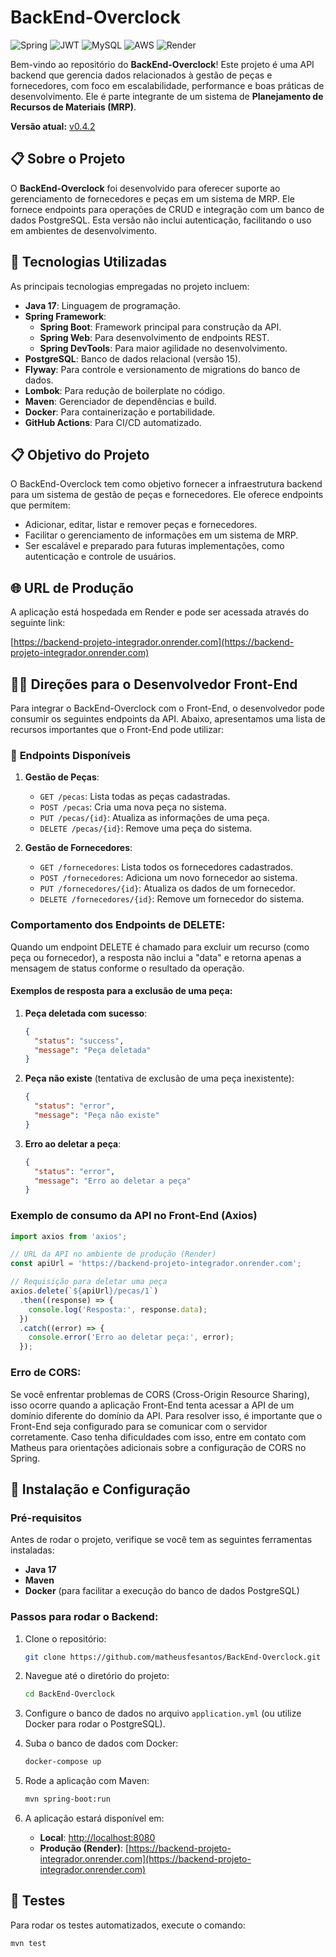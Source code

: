 # BackEnd-Overclock
![Spring](https://img.shields.io/badge/Spring-6DB33F?style=for-the-badge&logo=spring&logoColor=white) ![JWT](https://img.shields.io/badge/JWT-000000?style=for-the-badge&logo=jsonwebtokens&logoColor=white) ![MySQL](https://img.shields.io/badge/MySQL-005C84?style=for-the-badge&logo=mysql&logoColor=white) ![AWS](https://img.shields.io/badge/AWS-232F3E?style=for-the-badge&logo=amazonaws&logoColor=white) ![Render](https://img.shields.io/badge/Render-46E3B7?style=for-the-badge&logo=render&logoColor=white)

Bem-vindo ao repositório do **BackEnd-Overclock**! Este projeto é uma API backend que gerencia dados relacionados à gestão de peças e fornecedores, com foco em escalabilidade, performance e boas práticas de desenvolvimento. Ele é parte integrante de um sistema de **Planejamento de Recursos de Materiais (MRP)**.

**Versão atual:** [v0.4.2](https://github.com/matheusfesantos/BackEnd-Overclock/releases/tag/v0.4.2)

## 📋 Sobre o Projeto

O **BackEnd-Overclock** foi desenvolvido para oferecer suporte ao gerenciamento de fornecedores e peças em um sistema de MRP. Ele fornece endpoints para operações de CRUD e integração com um banco de dados PostgreSQL. Esta versão não inclui autenticação, facilitando o uso em ambientes de desenvolvimento.

## 🚀 Tecnologias Utilizadas

As principais tecnologias empregadas no projeto incluem:

- **Java 17**: Linguagem de programação.
- **Spring Framework**:
  - **Spring Boot**: Framework principal para construção da API.
  - **Spring Web**: Para desenvolvimento de endpoints REST.
  - **Spring DevTools**: Para maior agilidade no desenvolvimento.
- **PostgreSQL**: Banco de dados relacional (versão 15).
- **Flyway**: Para controle e versionamento de migrations do banco de dados.
- **Lombok**: Para redução de boilerplate no código.
- **Maven**: Gerenciador de dependências e build.
- **Docker**: Para containerização e portabilidade.
- **GitHub Actions**: Para CI/CD automatizado.

## 📋 Objetivo do Projeto

O BackEnd-Overclock tem como objetivo fornecer a infraestrutura backend para um sistema de gestão de peças e fornecedores. Ele oferece endpoints que permitem:

- Adicionar, editar, listar e remover peças e fornecedores.
- Facilitar o gerenciamento de informações em um sistema de MRP.
- Ser escalável e preparado para futuras implementações, como autenticação e controle de usuários.


## 🌐 URL de Produção

A aplicação está hospedada em Render e pode ser acessada através do seguinte link:

[https://backend-projeto-integrador.onrender.com](https://backend-projeto-integrador.onrender.com)


## 🧑‍💻 Direções para o Desenvolvedor Front-End

Para integrar o BackEnd-Overclock com o Front-End, o desenvolvedor pode consumir os seguintes endpoints da API. Abaixo, apresentamos uma lista de recursos importantes que o Front-End pode utilizar:

### 📡 **Endpoints Disponíveis**

1. **Gestão de Peças**:
   - `GET /pecas`: Lista todas as peças cadastradas.
   - `POST /pecas`: Cria uma nova peça no sistema.
   - `PUT /pecas/{id}`: Atualiza as informações de uma peça.
   - `DELETE /pecas/{id}`: Remove uma peça do sistema.

2. **Gestão de Fornecedores**:
   - `GET /fornecedores`: Lista todos os fornecedores cadastrados.
   - `POST /fornecedores`: Adiciona um novo fornecedor ao sistema.
   - `PUT /fornecedores/{id}`: Atualiza os dados de um fornecedor.
   - `DELETE /fornecedores/{id}`: Remove um fornecedor do sistema.

### Comportamento dos Endpoints de DELETE:

Quando um endpoint DELETE é chamado para excluir um recurso (como peça ou fornecedor), a resposta não inclui a "data" e retorna apenas a mensagem de status conforme o resultado da operação.

#### Exemplos de resposta para a exclusão de uma peça:

1. **Peça deletada com sucesso**:
   ```json
   {
     "status": "success",
     "message": "Peça deletada"
   }
   ```

2. **Peça não existe** (tentativa de exclusão de uma peça inexistente):
   ```json
   {
     "status": "error",
     "message": "Peça não existe"
   }
   ```

3. **Erro ao deletar a peça**:
   ```json
   {
     "status": "error",
     "message": "Erro ao deletar a peça"
   }
   ```

### Exemplo de consumo da API no Front-End (Axios)

```typescript
import axios from 'axios';

// URL da API no ambiente de produção (Render)
const apiUrl = 'https://backend-projeto-integrador.onrender.com';

// Requisição para deletar uma peça
axios.delete(`${apiUrl}/pecas/1`)
  .then((response) => {
    console.log('Resposta:', response.data);
  })
  .catch((error) => {
    console.error('Erro ao deletar peça:', error);
  });
```

### Erro de CORS:

Se você enfrentar problemas de CORS (Cross-Origin Resource Sharing), isso ocorre quando a aplicação Front-End tenta acessar a API de um domínio diferente do domínio da API. Para resolver isso, é importante que o Front-End seja configurado para se comunicar com o servidor corretamente. Caso tenha dificuldades com isso, entre em contato com Matheus para orientações adicionais sobre a configuração de CORS no Spring.


## 🔧 Instalação e Configuração

### Pré-requisitos

Antes de rodar o projeto, verifique se você tem as seguintes ferramentas instaladas:

- **Java 17**
- **Maven**
- **Docker** (para facilitar a execução do banco de dados PostgreSQL)

### Passos para rodar o Backend:

1. Clone o repositório:
   ```bash
   git clone https://github.com/matheusfesantos/BackEnd-Overclock.git
   ```

2. Navegue até o diretório do projeto:
   ```bash
   cd BackEnd-Overclock
   ```

3. Configure o banco de dados no arquivo `application.yml` (ou utilize Docker para rodar o PostgreSQL).

4. Suba o banco de dados com Docker:
   ```bash
   docker-compose up
   ```

5. Rode a aplicação com Maven:
   ```bash
   mvn spring-boot:run
   ```

6. A aplicação estará disponível em:
   - **Local**: [http://localhost:8080](http://localhost:8080)
   - **Produção (Render)**: [https://backend-projeto-integrador.onrender.com](https://backend-projeto-integrador.onrender.com)


## 🧪 Testes

Para rodar os testes automatizados, execute o comando:

```bash
mvn test
```